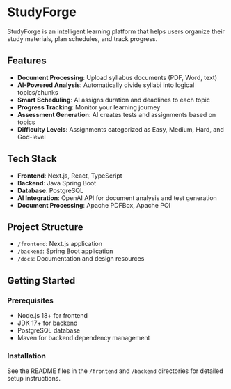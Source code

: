 # StudyForge

StudyForge is an intelligent learning platform that helps users organize their study materials, plan schedules, and track progress.

## Features

- **Document Processing**: Upload syllabus documents (PDF, Word, text)
- **AI-Powered Analysis**: Automatically divide syllabi into logical topics/chunks
- **Smart Scheduling**: AI assigns duration and deadlines to each topic
- **Progress Tracking**: Monitor your learning journey
- **Assessment Generation**: AI creates tests and assignments based on topics
- **Difficulty Levels**: Assignments categorized as Easy, Medium, Hard, and God-level

## Tech Stack

- **Frontend**: Next.js, React, TypeScript
- **Backend**: Java Spring Boot
- **Database**: PostgreSQL
- **AI Integration**: OpenAI API for document analysis and test generation
- **Document Processing**: Apache PDFBox, Apache POI

## Project Structure

- `/frontend`: Next.js application
- `/backend`: Spring Boot application
- `/docs`: Documentation and design resources

## Getting Started

### Prerequisites

- Node.js 18+ for frontend
- JDK 17+ for backend
- PostgreSQL database
- Maven for backend dependency management

### Installation

See the README files in the `/frontend` and `/backend` directories for detailed setup instructions.
